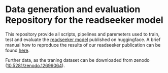 # Data generation and evaluation Repository for the readseeker model

This repository provide all scripts, pipelines and paremeters used to train, test and evaluate the [readseeker model](https://huggingface.co/bnwlf/ReadSeeker/) published on huggingface.
A brief manual how to reproduce the results of our readseeker publication can be found [here](/evaluation/).

Further data, as the traning dataset can be downloaded from zenodo ([10.5281/zenodo.12699064](https://zenodo.org/records/12699064)).
